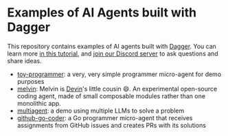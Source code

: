 # Examples of AI Agents built with Dagger

This repository contains examples of AI agents built with [Dagger](https://github.com/dagger/dagger). You can learn more [in this tutorial](https://docs.dagger.io/ai-agents), and [join our Discord server](https://discord.gg/KK3AfBP8Gw) to ask questions and share ideas.

- [toy-programmer](./toy-programmer): a very, very simple programmer micro-agent for demo purposes
- [melvin](./melvin): Melvin is [Devin](https://devin.ai)'s little cousin 😄. An experimental open-source coding agent, made of small composable modules rather than one monolithic app.
- [multiagent](./multiagent-demo): a demo using multiple LLMs to solve a problem
- [github-go-coder](./github-go-coder): a Go programmer micro-agent that receives assignments from GitHub issues and creates PRs with its solutions
